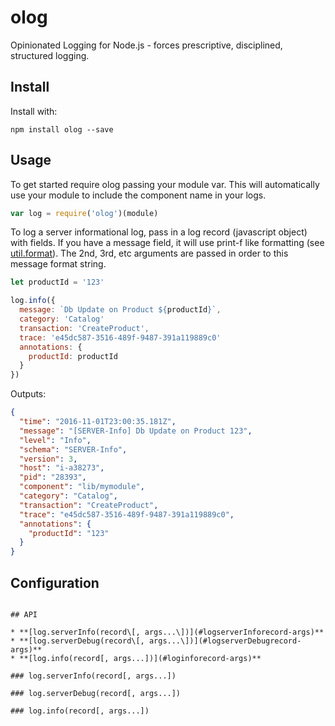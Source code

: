 # olog
Opinionated Logging for Node.js - forces prescriptive, disciplined, structured logging.

## Install
Install with:
```
npm install olog --save
```

## Usage
To get started require olog passing your module var.  This will automatically use your module to include the component name in your logs.

```js
var log = require('olog')(module)
```

To log a server informational log, pass in a log record (javascript object) with fields.  If you have a message field, it will use print-f like formatting (see [util.format](https://millermedeiros.github.io/mdoc/examples/node_api/doc/util.html#util.format)).  The 2nd, 3rd, etc arguments are passed in order to this message format string.

```js
let productId = '123'

log.info({
  message: `Db Update on Product ${productId}`,
  category: 'Catalog'
  transaction: 'CreateProduct',
  trace: 'e45dc587-3516-489f-9487-391a119889c0'
  annotations: {
    productId: productId
  }
})

```

Outputs:
```json
{
  "time": "2016-11-01T23:00:35.181Z",
  "message": "[SERVER-Info] Db Update on Product 123",
  "level": "Info",
  "schema": "SERVER-Info",
  "version": 3,
  "host": "i-a38273",
  "pid": "28393",
  "component": "lib/mymodule",
  "category": "Catalog",
  "transaction": "CreateProduct",
  "trace": "e45dc587-3516-489f-9487-391a119889c0",
  "annotations": {
    "productId": "123"
  }
}
```

## Configuration

```

## API

* **[log.serverInfo(record\[, args...\])](#logserverInforecord-args)**
* **[log.serverDebug(record\[, args...\])](#logserverDebugrecord-args)**
* **[log.info(record[, args...])](#loginforecord-args)**

### log.serverInfo(record[, args...])

### log.serverDebug(record[, args...])

### log.info(record[, args...])
